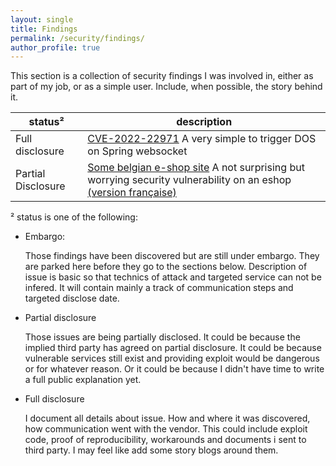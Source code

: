 ```yaml
---
layout: single
title: Findings
permalink: /security/findings/
author_profile: true
---
```


This section is a collection of security findings I was involved in, either as part of my
job, or as a simple user. Include, when possible, the story behind it.

 | status² | description |
 | --------| ---- |
 | Full disclosure | [CVE-2022-22971](/security/findings/spring-stomp-dos) A very simple to trigger DOS on Spring websocket |
 | Partial Disclosure | [Some belgian e-shop site](/security/findings/the-eshop-crm) A not surprising but worrying security vulnerability on an eshop [(version française)](/security/findings/the-eshop-crm-fr)|

² status is one of the following:

* Embargo:

  Those findings have been discovered but are still under embargo. 
  They are parked here before they go to the sections below. Description of issue is basic
  so that technics of attack and targeted service can not be infered. It will contain mainly a track of
  communication steps and targeted disclose date.

* Partial disclosure

  Those issues are being partially disclosed. It could be because the implied third party
  has agreed on partial disclosure. It could be because vulnerable services still exist
  and providing exploit would be dangerous or for whatever reason. Or it could be
   because I didn't have time to write a full public explanation yet.


* Full disclosure

  I document all details about issue. How and where it was discovered, how
  communication went with the vendor. This could include exploit code, proof of
  reproducibility, workarounds and documents i sent to third party.
  I may feel like add some story blogs around them.
 
